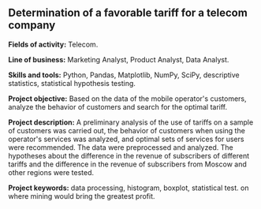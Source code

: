 ## Determination of a favorable tariff for a telecom company

**Fields of activity:** Telecom.

**Line of business:** Marketing Analyst, Product Analyst, Data Analyst.

**Skills and tools:** Python, Pandas, Matplotlib, NumPy, SciPy, descriptive statistics, statistical hypothesis testing.

**Project objective:**
Based on the data of the mobile operator's customers, analyze the behavior of customers and search for the optimal tariff.

**Project description:** A preliminary analysis of the use of tariffs on a sample of customers was carried out, the behavior of customers when using the operator's services was analyzed, and optimal sets of services for users were recommended. The data were preprocessed and analyzed. The hypotheses about the difference in the revenue of subscribers of different tariffs and the difference in the revenue of subscribers from Moscow and other regions were tested.

**Project keywords:** data processing, histogram, boxplot, statistical test.
on where mining would bring the greatest profit.